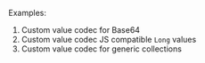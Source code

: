 Examples:
1. Custom value codec for Base64
2. Custom value codec JS compatible `Long` values
3. Custom value codec for generic collections
